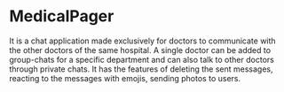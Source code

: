 # MedicalPager

It is a chat application made exclusively for doctors to communicate with the other doctors of the same hospital. A single doctor can be added to group-chats for a specific department and can also talk to other doctors through private chats. It has the features of deleting the sent messages, reacting to the messages with emojis, sending photos to users.
